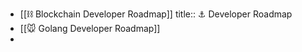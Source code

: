 - [[⛓ Blockchain Developer Roadmap]]
  title:: ⚓️ Developer Roadmap
- [[🐭 Golang Developer Roadmap]]
-